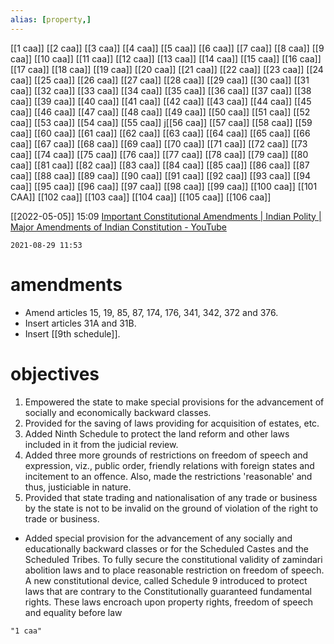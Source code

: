 ```yaml
---
alias: [property,]
---
```

[[1 caa]] [[2 caa]] [[3 caa]] [[4 caa]] [[5 caa]] [[6 caa]] [[7 caa]] [[8 caa]] [[9 caa]] [[10 caa]] [[11 caa]] [[12 caa]] [[13 caa]] [[14 caa]] [[15 caa]] [[16 caa]] [[17 caa]] [[18 caa]] [[19 caa]] [[20 caa]]
[[21 caa]] [[22 caa]] [[23 caa]] [[24 caa]] [[25 caa]] [[26 caa]] [[27 caa]] [[28 caa]] [[29 caa]] [[30 caa]] [[31 caa]] [[32 caa]] [[33 caa]] [[34 caa]] [[35 caa]] [[36 caa]] [[37 caa]] [[38 caa]] [[39 caa]] [[40 caa]]
[[41 caa]] [[42 caa]] [[43 caa]] [[44 caa]] [[45 caa]] [[46 caa]] [[47 caa]] [[48 caa]] [[49 caa]] [[50 caa]] [[51 caa]] [[52 caa]] [[53 caa]] [[54 caa]] [[55 caa]] j[[56 caa]] [[57 caa]] [[58 caa]] [[59 caa]] [[60 caa]]
[[61 caa]] [[62 caa]] [[63 caa]] [[64 caa]] [[65 caa]] [[66 caa]] [[67 caa]] [[68 caa]] [[69 caa]] [[70 caa]] [[71 caa]] [[72 caa]] [[73 caa]] [[74 caa]] [[75 caa]] [[76 caa]] [[77 caa]] [[78 caa]] [[79 caa]] [[80 caa]]
[[81 caa]] [[82 caa]] [[83 caa]] [[84 caa]] [[85 caa]] [[86 caa]] [[87 caa]] [[88 caa]] [[89 caa]] [[90 caa]] [[91 caa]] [[92 caa]] [[93 caa]] [[94 caa]] [[95 caa]] [[96 caa]] [[97 caa]] [[98 caa]] [[99 caa]] [[100 caa]]
[[101 CAA]] [[102 caa]] [[103 caa]] [[104 caa]] [[105 caa]] [[106 caa]]

[[2022-05-05]] 15:09
[Important Constitutional Amendments | Indian Polity | Major Amendments of Indian Constitution - YouTube](https://www.youtube.com/watch?v=WDcAh2vfsdc)

`2021-08-29 11:53`
# amendments
- Amend articles 15, 19, 85, 87, 174, 176, 341, 342, 372 and 376.
- Insert articles 31A and 31B.
- Insert [[9th schedule]].
# objectives
1. Empowered the state to make special provisions for the advancement of socially and economically backward classes.
2. Provided for the saving of laws providing for acquisition of estates, etc.
3. Added Ninth Schedule to protect the land reform and other laws included in it from the judicial review.
4. Added three more grounds of restrictions on freedom of speech and expression, viz., public order, friendly relations with foreign states and incitement to an offence. Also, made the restrictions 'reasonable' and thus, justiciable in nature.
5. Provided that state trading and nationalisation of any trade or business by the state is not to be invalid on the ground of violation of the right to trade or business.

- Added special provision for the advancement of any socially and educationally backward classes or for the Scheduled Castes and the Scheduled Tribes. To fully secure the constitutional validity of zamindari abolition laws and to place reasonable restriction on freedom of speech. A new constitutional device, called Schedule 9 introduced to protect laws that are contrary to the Constitutionally guaranteed fundamental rights. These laws encroach upon property rights, freedom of speech and equality before law
```query 2022-02-14 15:20
"1 caa"
```